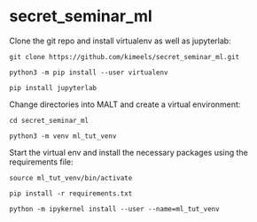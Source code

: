 # secret_seminar_ml

Clone the git repo and install virtualenv as well as jupyterlab:
  ```
  git clone https://github.com/kimeels/secret_seminar_ml.git

  python3 -m pip install --user virtualenv
  
  pip install jupyterlab
  ```
Change directories into MALT and create a virtual environment:
  ```
  cd secret_seminar_ml

  python3 -m venv ml_tut_venv
  
  ```

Start the virtual env and install the necessary packages using the requirements file:
  ```
  source ml_tut_venv/bin/activate

  pip install -r requirements.txt
  
  python -m ipykernel install --user --name=ml_tut_venv
  ```
